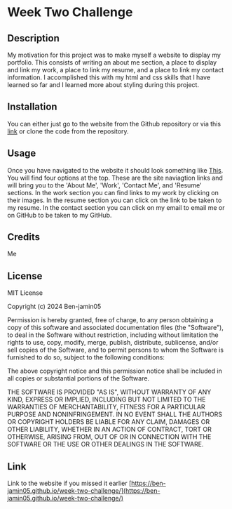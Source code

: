 # Week Two Challenge

## Description

My motivation for this project was to make myself a website to display my portfolio. This consists of writing an about me section, a place to display and link my work, a place to link my resume, and a place to link my contact information. I accomplished this with my html and css skills that I have learned so far and I learned more about styling during this project. 

## Installation

You can either just go to the website from the Github repository or via this [link](https://ben-jamin05.github.io/week-two-challenge/) or clone the code from the repository. 

## Usage

Once you have navigated to the website it should look something like [This](./assets/images/Screenshot%202024-04-11%20at%204.03.52 PM.png). You will find four options at the top. These are the site naviagtion links and will bring you to the 'About Me', 'Work', 'Contact Me', and 'Resume' sections. In the work section you can find links to my work by clicking on their images. In the resume section you can click on the link to be taken to my resume. In the contact section you can click on my email to email me or on GitHub to be taken to my GitHub. 

## Credits 

Me

## License

MIT License

Copyright (c) 2024 Ben-jamin05

Permission is hereby granted, free of charge, to any person obtaining a copy
of this software and associated documentation files (the "Software"), to deal
in the Software without restriction, including without limitation the rights
to use, copy, modify, merge, publish, distribute, sublicense, and/or sell
copies of the Software, and to permit persons to whom the Software is
furnished to do so, subject to the following conditions:

The above copyright notice and this permission notice shall be included in all
copies or substantial portions of the Software.

THE SOFTWARE IS PROVIDED "AS IS", WITHOUT WARRANTY OF ANY KIND, EXPRESS OR
IMPLIED, INCLUDING BUT NOT LIMITED TO THE WARRANTIES OF MERCHANTABILITY,
FITNESS FOR A PARTICULAR PURPOSE AND NONINFRINGEMENT. IN NO EVENT SHALL THE
AUTHORS OR COPYRIGHT HOLDERS BE LIABLE FOR ANY CLAIM, DAMAGES OR OTHER
LIABILITY, WHETHER IN AN ACTION OF CONTRACT, TORT OR OTHERWISE, ARISING FROM,
OUT OF OR IN CONNECTION WITH THE SOFTWARE OR THE USE OR OTHER DEALINGS IN THE
SOFTWARE.



## Link

Link to the website if you missed it earlier [https://ben-jamin05.github.io/week-two-challenge/](https://ben-jamin05.github.io/week-two-challenge/)